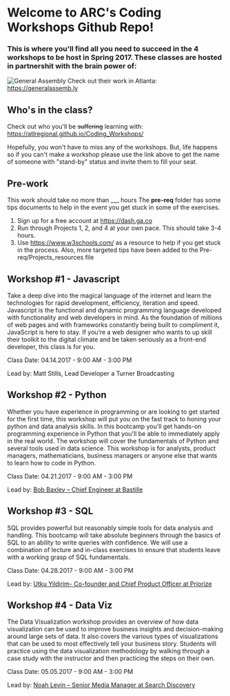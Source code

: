 # Welcome to ARC's Coding Workshops Github Repo!
### This is where you'll find all you need to succeed in the 4 workshops to be host in Spring 2017. These classes are hosted in partnershit with the brain power of: 

![General Assembly](http://www.coindesk.com/wp-content/themes/coindesk2/images/events/consensus-2015/sponsors-and-partners/general-assembly.png)
Check out their work in Atlanta: https://generalassemb.ly
## Who's in the class?
Check out who you'll be <del>suffering</del> learning with:
https://atlregional.github.io/Coding_Workshops/ 

Hopefully, you won't have to miss any of the workshops. But, life happens so if you can't make a workshop please use the link above to get the name of someone with "stand-by" status and invite them to fill your seat.

## Pre-work
This work should take no more than ___ hours
The **pre-req** folder has some tips documents to help in the event you get stuck in some of the exercises.

1. Sign up for a free account at https://dash.ga.co 
2. Run through Projects 1, 2, and 4 at your own pace. This should take 3-4 hours.
3. Use https://www.w3schools.com/ as a resource to help if you get stuck in the process. Also, more targeted tips have been added to the Pre-req/Projects_resources file

## Workshop #1 - Javascript
Take a deep dive into the magical language of the internet and learn the technologies for rapid development, efficiency, iteration and speed. Javascript is the functional and dynamic programming language developed with functionality and web developers in mind. As the foundation of millions of web pages and with frameworks constantly being built to compliment it, JavaScript is here to stay. If you’re a web designer who wants to up skill their toolkit to the digital climate and be taken seriously as a front-end developer, this class is for you.

Class Date: 04.14.2017 - 9:00 AM - 3:00 PM

Lead by: Matt Stills, Lead Developer a Turner Broadcasting

## Workshop #2 - Python
Whether you have experience in programming or are looking to get started for the first time, this workshop will put you on the fast track to honing your python and data analysis skills. In this bootcamp you’ll get hands-on programming experience in Python that you'll be able to immediately apply in the real world. The workshop will cover the fundamentals of Python and several tools used in data science. This workshop is for analysts, product managers, mathematicians, business managers or anyone else that wants to learn how to code in Python.

Class Date: 04.21.2017 - 9:00 AM - 3:00 PM

Lead by: [Bob Baxley – Chief Engineer at Bastille](https://www.linkedin.com/in/bobbaxley/)

## Workshop #3 - SQL
SQL provides powerful but reasonably simple tools for data analysis and handling. This bootcamp will take absolute beginners through the basics of SQL to an ability to write queries with confidence. We will use a combination of lecture and in-class exercises to ensure that students leave with a working grasp of SQL fundamentals.

Class Date: 04.28.2017 - 9:00 AM - 3:00 PM

Lead by: [Utku Yildirim- Co-founder and Chief Product Officer at Priorize](https://www.linkedin.com/in/utkuyildirim/)

## Workshop #4 - Data Viz
The Data Visualization workshop provides an overview of how data visualization can be used to improve business insights and decision-making around large sets of data. It also covers the various types of visualizations that can be used to most effectively tell your business story. Students will practice using the data visualization methodology by walking through a case study with the instructor and then practicing the steps on their own.

Class Date: 05.05.2017 - 9:00 AM - 3:00 PM

Lead by: [Noah Levin – Senior Media Manager at Search Discovery](https://www.linkedin.com/in/noah-omri-levin-4b305110/)


